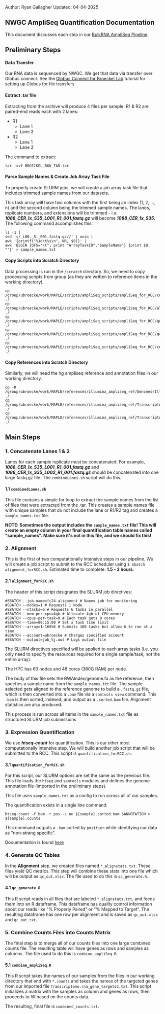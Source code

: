 Author: Ryan Gallagher
Updated: 04-04-2025

## NWGC AmpliSeq Quantification Documentation


This document discusses each step in our [BulkRNA AmpliSeq Pipeline](https://github.com/theBroeckelLab/bulkRNA_processing-AmpliSeq/blob/main/ampliSeq_for_RCC/ampliSeq_master.txt). 

## Preliminary Steps

#### Data Transfer

Our RNA data is sequenced by NWGC. We get that data via transfer over Globus connect. See the [Globus Connect for Broeckel Lab]() tutorial for setting up Globus for file transfers.

#### Extract .tar file

Extracting from the archive will produce 4 files per sample. R1 & R2 are paired-end reads each with 2 lanes:

* R1
  * Lane 1
  * Lane 2
* R2
  * Lane 1
  * Lane 2

The command to extract:

`tar -xvf BROECKEL_RUN_TAR.tar`

#### Parse Sample Names & Create Job Array Task File

To properly create SLURM jobs, we will create a job array task file that includes trimmed sample names from our datasets.

This task array will have two columns with the first being an index (1, 2, ..., n) and the second column being the trimmed sample names. The lanes, replicate numbers, and extensions will be trimmed - i.e. ***1088\_CER\_1x\_S35\_L001\_R1\_001.fastq.gz*** will become ***1088\_CER\_1x\_S35***. The following command accomplishes this:

```
ls -1 | 
sed 's/_L00._R._001.fastq.gz//' | uniq |
awk '{printf("%1d\t%s\n", NR, $0)}' | 
awk 'BEGIN {OFS="\t"; print "ArrayTaskID","SampleName"} {print $0, ""}' > sample_names.txt
```

#### Copy Scripts into Scratch Directory

Data processing is run in the `/scratch` directory. So, we need to copy processing scripts from group (as they are written to reference items in the working directory). 

```
cp /group/ubroecke/work/MAPLE/scripts/ampliSeq_scripts/ampliSeq_for_RCC/combineLanes.sh ./
cp /group/ubroecke/work/MAPLE/scripts/ampliSeq_scripts/ampliSeq_for_RCC/alignment_forRCC.sh ./
cp /group/ubroecke/work/MAPLE/scripts/ampliSeq_scripts/ampliSeq_for_RCC/quantification_forRCC.sh ./
cp /group/ubroecke/work/MAPLE/scripts/ampliSeq_scripts/ampliSeq_for_RCC/qc_generate.R ./
cp /group/ubroecke/work/MAPLE/scripts/ampliSeq_scripts/ampliSeq_for_RCC/combine_ampliSeq.R ./

```

#### Copy References into Scratch Directory

Similarly, we will need the hg ampliseq reference and annotation files in our working directory.

```
cp -R /group/ubroecke/work/MAPLE/references/illumina_ampliseq_ref/Genomes/Illumina/hg19/genome/Sequence/BWAIndex ./
cp /group/ubroecke/work/MAPLE/references/illumina_ampliseq_ref/Transcriptome.rna_manifest.20190313.geneExpression.targets.gtf ./
cp /group/ubroecke/work/MAPLE/references/illumina_ampliseq_ref/Transcriptome.rna_gene_targets2.txt ./

```

## Main Steps

### 1. Concatenate Lanes 1 & 2

Lanes for each sample replicate must be concatenated. For example, ***1088\_CER\_1x\_S35\_L001\_R1\_001.fastq.gz*** and ***1088\_CER\_1x\_S35\_L002\_R1\_001.fastq.gz*** should be concatenated into one large fastq.gz file. The `combineLanes.sh` script will do this.

#### 1.1 `combinedLanes.sh` 

This file contains a simple for loop to extract the sample names from the list of files that were extracted from the .tar. This creates a sample names file with unique samples that do not include the lane or R1/R2 tag and creates a `sample_names.txt` file.

**NOTE: Sometimes the output includes the `sample_names.txt` file! This will create an empty column in your final quantification table names called "sample_names". Make sure it's not in this file, and we should fix this!**



### 2. Alignment

This is the first of two computationally intensive steps in our pipeline. We will create a job script to submit to the RCC scheduler using `$ sbatch alignment_forRCC.sh`. Estimated time to complete: **1.5 - 2 hours**.

#### 2.1 `alignment_forRCC.sh`

The header of this script designates the SLURM job directives:

```
#SBATCH --job-name=fc24-alignment # Names job for monitoring
#SBATCH --nodes=1 # Requests 1 Node
#SBATCH --ntasks=6 # Requests 6 tasks in parallel
#SBATCH --mem-per-cpu=4gb # Allocate 4gb of CPU memory
#SBATCH --cpus-per-task=8 # Each task gets 8 cores
#SBATCH --time=00:15:00 # Set a task time limit 
#SBATCH --array=1-160%6 # Submits 160 tasks but allow 6 to run at a time
#SBATCH --account=ubroecke # Charges specified account 
#SBATCH --output=job_%j.out # Logs output file
```

The SLURM directives specified will be applied to each array tasks (i.e. you only need to specify the resources required for a single sample/task, not the entire array). 

The HPC has 60 nodes and 48 cores (360G RAM) per node. 



The body of this file sets the BWAIndex/genome.fa as the reference, then specfies a sample name from the `sample_names.txt` file. The sample selected gets aligned to the reference genome to build a `.fastq.gz` file, which is then converted into a `.bam` file via a `samtools view` command. This `.bam` is then sorted, indexed, and output as a `.sorted.bam` file. Alignment statistics are also produced. 

This process is run across all items in the `sample_names.txt` file as structured SLURM job submissions. 



### 3. Expression Quantification

We use ***htseq-count*** for quantification. This is our other most computationally intensive step. We will build another job script that will be submitted to the RCC. This script is `quantification_forRCC.sh`. 



#### 3.1 `quantification_forRCC.sh`

For this script, our SLURM options are set the same as the previous file. This file loads the `htseq` and `samtools` modules and defines the genome annotation file (imported in the preliminary steps). 

This file uses `sample_names.txt` as a config to run across all of our samples. 

The quantification exists in a single line command:

`htseq-count -f bam -r pos -s no ${sample}.sorted.bam $ANNOTATION > ${sample}.counts`

This command outputs a `.bam` sorted by `position` while identifying our data as "non-strang specific".

Documentation is found [here](https://htseq.readthedocs.io/en/latest/htseqcount.html)



### 4. Generate QC Tables

In the **Alignment** step, we created files named `*_alignstats.txt`. These files yield QC metrics. This step will combine these stats into one file which will be output as `qc_out.xlsx`. The file used to do this is `qc_generate.R`. 



#### 4.1 `qc_generate.R`

This R script reads in all files that are labeled `*_alignstats.txt`, and feeds them into an R dataframe. This dataframe has quality control information about our reads like "% Properly Paired" or "% Mapped to Target". The resulting dataframe has one row per alignment and is saved as `qc_out.xlsx` and `qc_out.txt`. 



### 5. Combine Counts Files into Counts Matrix

The final step is to merge all of our counts files into one large combined counts file. The resulting table will have genes as rows and samples as columns. The file used to do this is `combine_ampliSeq.R`. 



#### 5.1 `combine_ampliSeq.R`

This R script takes the names of our samples from the files in our working directory that end with `*.counts` and takes the names of the targeted genes from our imported file `Transcriptome.rna_gene_targets2.txt`. This script initializes a matrix with the samples as column and genes as rows, then proceeds to fill based on the counts data.



The resulting, final file is `combined_counts.txt`. 



